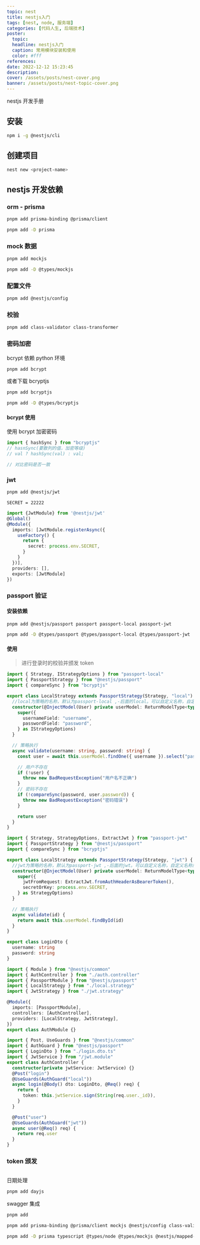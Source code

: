 ```yaml
---
topic: nest
title: nestjs入门
tags: [nest, node, 服务端]
categories: [代码人生, 后端技术]
poster:
  topic:
  headline: nestjs入门
  caption: 常用模块安装和使用
  color: #fff
references:
date: 2022-12-12 15:23:45
description:
cover: /assets/posts/nest-cover.png
banner: /assets/posts/nest-topic-cover.png
---
```


nestjs 开发手册

<!-- more -->

## 安装

```bash
npm i -g @nestjs/cli
```

## 创建项目

```bash
nest new <project-name>
```

## nestjs 开发依赖

### orm - prisma

```bash
pnpm add prisma-binding @prisma/client
```

```bash
pnpm add -D prisma
```

### mock 数据

```bash
pnpm add mockjs
```

```bash
pnpm add -D @types/mockjs
```

### 配置文件

```bash
pnpm add @nestjs/config
```

### 校验

```bash
pnpm add class-validator class-transformer
```

### 密码加密

bcrypt 依赖 python 环境

```bash
pnpm add bcrypt
```

或者下载 bcryptjs

```bash
pnpm add bcryptjs
```

```bash
pnpm add -D @types/bcryptjs
```

#### bcrypt 使用

使用 bcrypt 加密密码

```ts
import { hashSync } from "bcryptjs"
// hasnSync(要散列的值，加密等级)
// val ? hashSync(val) : val;

// 对比密码是否一致
```

### jwt

```bash
pnpm add @nestjs/jwt
```

```.env
SECRET = 22222
```

```ts jwt.module.ts
import {JwtModule} from '@nestjs/jwt'
@Global()
@Module({
  imports: [JwtModule.registerAsync({
    useFactory() {
      return {
        secret: process.env.SECRET,
      }
    }
  })],
  providers: [],
  exports: [JwtModule]
})
```

### passport 验证

#### 安装依赖

```bash
pnpm add @nestjs/passport passport passport-local passport-jwt
```

```bash
pnpm add -D @types/passport @types/passport-local @types/passport-jwt
```

#### 使用

> 进行登录时的校验并颁发 token

```ts local.strategy.ts
import { Strategy, IStrategyOptions } from "passport-local"
import { PassportStrategy } from "@nestjs/passport"
import { compareSync } from "bcryptjs"

export class LocalStrategy extends PassportStrategy(Strategy, "local") {
  //local为策略的名称，默认为passport-local ,-后面的local。可以自定义名称，自定义名称后，使用AuthGuard需要指定对应的名称
  constructor(@InjectModel(User) private userModel: ReturnModelType<typeof User>) {
    super({
      usernameField: "username",
      passwordField: "password",
    } as IStrategyOptions)
  }

  // 策略执行
  async validate(username: string, password: string) {
    const user = await this.userModel.findOne({ username }).select("password")

    // 用户不存在
    if (!user) {
      throw new BadRequestException("用户名不正确")
    }
    // 密码不存在
    if (!compareSync(password, user.password)) {
      throw new BadRequestException("密码错误")
    }

    return user
  }
}
```

```ts jwt.strategy.ts
import { Strategy, StrategyOptions, ExtractJwt } from "passport-jwt"
import { PassportStrategy } from "@nestjs/passport"
import { compareSync } from "bcryptjs"

export class LocalStrategy extends PassportStrategy(Strategy, "jwt") {
  //jwt为策略的名称，默认为passport-jwt ,-后面的jwt。可以自定义名称，自定义名称后，使用AuthGuard需要指定对应的名称
  constructor(@InjectModel(User) private userModel: ReturnModelType<typeof User>) {
    super({
      jwtFromRequest: ExtractJwt.fromAuthHeaderAsBearerToken(),
      secretOrKey: process.env.SECRET,
    } as StrategyOptions)
  }

  // 策略执行
  async validate(id) {
    return await this.userModel.findById(id)
  }
}
```

```ts login.dto.ts
export class LoginDto {
  username: string
  password: string
}
```

```ts auth.module.ts
import { Module } from "@nestjs/common"
import { AuthController } from "./auth.controller"
import { PassportModule } from "@nestjs/passport"
import { LocalStrategy } from "./local.strategy"
import { JwtStrategy } from "./jwt.strategy"

@Module({
  imports: [PassportModule],
  controllers: [AuthController],
  providers: [LocalStrategy, JwtStrategy],
})
export class AuthModule {}
```

```ts auth.controller.ts
import { Post, UseGuards } from "@nestjs/common"
import { AuthGuard } from "@nestjs/passport"
import { LoginDto } from "./login.dto.ts"
import { JwtService } from "/jwt.module"
export class AuthController {
  constructor(private jwtService: JwtService) {}
  @Post("login")
  @UseGuards(AuthGuard("local"))
  async login(@Body() dto: LoginDto, @Req() req) {
    return {
      token: this.jwtService.sign(String(req.user._id)),
    }
  }

  @Post("user")
  @UseGuards(AuthGuard("jwt"))
  async user(@Req() req) {
    return req.user
  }
}
```

### token 颁发

```bash

```

日期处理

```bash
pnpm add dayjs
```

swagger 集成

```bash
pnpm add
```

```bash
pnpm add prisma-binding @prisma/client mockjs @nestjs/config class-validator class-transformer argon2 @nestjs/passport passport passport-local @nestjs/jwt passport-jwt lodash multer dayjs express redis @nestjs/throttler
```

```bash
pnpm add -D prisma typescript @types/node @types/mockjs @nestjs/mapped-types @types/passport-local @types/passport-jwt @types/express @types/lodash @types/multer @types/node
```
